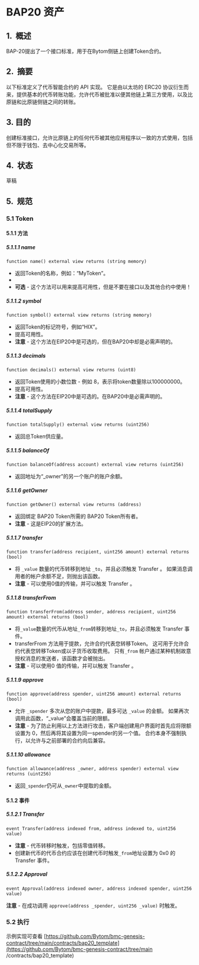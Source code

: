 # BAP20 资产

## 1.  概述

BAP-20提出了一个接口标准，用于在Bytom侧链上创建Token合约。

## 2.  摘要

以下标准定义了代币智能合约的 API 实现。 它是由以太坊的 ERC20 协议衍生而来，提供基本的代币转账功能，允许代币被批准以便其他链上第三方使用，以及比原链和比原链侧链之间的转账。

## 3.  目的

创建标准接口，允许比原链上的任何代币被其他应用程序以一致的方式使用，包括但不限于钱包、去中心化交易所等。

## 4.  状态

草稿

## 5.  规范

### 5.1 Token

#### 5.1.1 方法

##### 5.1.1.1 name

```
function name() external view returns (string memory)
```

- 返回Token的名称，例如：“MyToken”。
- 
- **可选** - 这个方法可以用来提高可用性，但是不要在接口以及其他合约中使用！

##### 5.1.1.2 symbol

```
function symbol() external view returns (string memory)
```

- 返回Token的标记符号，例如“HIX”。
- 提高可用性。
- **注意** - 这个方法在EIP20中是可选的，但在BAP20中却是必需声明的。

##### 5.1.1.3 decimals

```
function decimals() external view returns (uint8)
```

- 返回Token使用的小数位数 - 例如 8，表示将token数量除以100000000。
- 提高可用性。
- **注意** - 这个方法在EIP20中是可选的。在BAP20中是必需声明的。

##### 5.1.1.4 totalSupply

```
function totalSupply() external view returns (uint256)
```

- 返回总Token供应量。

##### 5.1.1.5 balanceOf

```
function balanceOf(address account) external view returns (uint256)
```

- 返回地址为“_owner”的另一个账户的账户余额。

##### 5.1.1.6 getOwner

```
function getOwner() external view returns (address)
```

- 返回绑定 BAP20 Token所需的 BAP20 Token所有者。
- **注意** - 这是EIP20的扩展方法。

##### 5.1.1.7 transfer

```
function transfer(address recipient, uint256 amount) external returns (bool)
```

- 将 `_value` 数量的代币转移到地址 `_to`，并且必须触发 Transfer 。 如果消息调用者的帐户余额不足，则抛出该函数。
- **注意** - 可以使用0值的传输，并可以触发 Transfer 。

##### 5.1.1.8 transferFrom

```
function transferFrom(address sender, address recipient, uint256 amount) external returns (bool)
```

- 将`_value`数量的代币从地址`_from`转移到地址`_to`，并且必须触发 Transfer 事件。
- transferFrom 方法用于提款，允许合约代表您转移Token。 这可用于允许合约代表您转移Token或以子货币收取费用。 只有`_from` 帐户通过某种机制故意授权消息的发送者，该函数才会被抛出。
- **注意** - 可以使用0 值的传输，并可以触发 Transfer 。

##### 5.1.1.9 approve

```
function approve(address spender, uint256 amount) external returns (bool)
```

- 允许 `_spender` 多次从您的账户中提款，最多可达 `_value` 的金额。 如果再次调用此函数，“_value”会覆盖当前的限额。
- **注意** - 为了防止利用以上方法进行攻击，客户端创建用户界面时首先应将限额设置为 0，然后再将其设置为同一spender的另一个值。 合约本身不强制执行，以允许与之前部署的合约向后兼容。

##### 5.1.1.10 allowance

```
function allowance(address _owner, address spender) external view returns (uint256)
```

- 返回`_spender`仍可从`_owner`中提取的金额。

#### 5.1.2 事件

##### 5.1.2.1 Transfer

```
event Transfer(address indexed from, address indexed to, uint256 value)
```

- **注意** - 代币转移时触发，包括零值转移。
- 创建新代币的代币合约应该在创建代币时触发`_from`地址设置为 0x0 的 Transfer 事件。

##### 5.1.2.2 Approval

```
event Approval(address indexed owner, address indexed spender, uint256 value)
```

**注意** - 在成功调用 `approve(address _spender, uint256 _value)` 时触发。

### 5.2 执行

示例实现可查看 [https://github.com/Bytom/bmc-genesis-contract/tree/main/contracts/bap20_template](https://github.com/Bytom/bmc-genesis-contract/tree/main /contracts/bap20_template)

